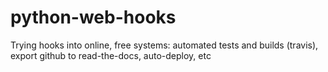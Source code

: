 python-web-hooks
================

Trying hooks into online, free systems: automated tests and builds (travis), export github to read-the-docs, auto-deploy, etc
